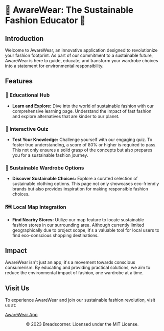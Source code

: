 # 🌿 AwareWear: The Sustainable Fashion Educator 🌿

## Introduction
Welcome to AwareWear, an innovative application designed to revolutionize your fashion footprint. As part of our commitment to a sustainable future, AwareWear is here to guide, educate, and transform your wardrobe choices into a statement for environmental responsibility.

## Features

### 📘 Educational Hub
- **Learn and Explore:** Dive into the world of sustainable fashion with our comprehensive learning page. Understand the impact of fast fashion and explore alternatives that are kinder to our planet.

### 🧠 Interactive Quiz
- **Test Your Knowledge:** Challenge yourself with our engaging quiz. To foster true understanding, a score of 80% or higher is required to pass. This not only ensures a solid grasp of the concepts but also prepares you for a sustainable fashion journey.

### 👚 Sustainable Wardrobe Options
- **Discover Sustainable Choices:** Explore a curated selection of sustainable clothing options. This page not only showcases eco-friendly brands but also provides inspiration for making responsible fashion choices.

### 🗺️ Local Map Integration
- **Find Nearby Stores:** Utilize our map feature to locate sustainable fashion stores in our surrounding area. Although currently limited geographically due to project scope, it's a valuable tool for local users to find eco-conscious shopping destinations.

## Impact
AwareWear isn't just an app; it's a movement towards conscious consumerism. By educating and providing practical solutions, we aim to reduce the environmental impact of fashion, one wardrobe at a time.

## Visit Us
To experience AwareWear and join our sustainable fashion revolution, visit us at: 

[AwareWear App](https://edu-app-awarewear.vercel.app/)
  
<p align="center">
  &copy; 2023 Breadscorner. Licensed under the MIT License.
</p>

